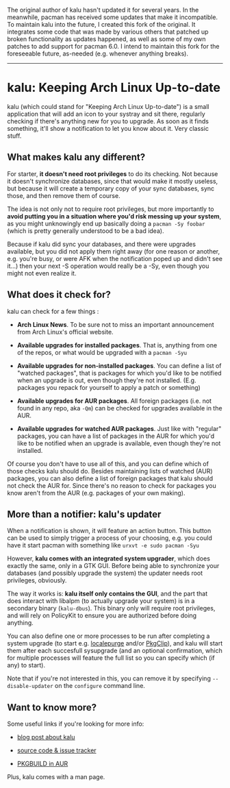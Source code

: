 The original author of kalu hasn't updated it for several years.
In the meanwhile, pacman has received some updates that make it incompatible.
To maintain kalu into the future, I created this fork of the original.
It integrates some code that was made by various others that patched up broken functionality as updates happened, as well as some of my own patches to add support for pacman 6.0.
I intend to maintain this fork for the foreseeable future, as-needed (e.g. whenever anything breaks).

___________________


# kalu: Keeping Arch Linux Up-to-date

kalu (which could stand for "Keeping Arch Linux Up-to-date") is a small
application that will add an icon to your systray and sit there, regularly
checking if there's anything new for you to upgrade. As soon as it finds
something, it'll show a notification to let you know about it. Very classic
stuff.

## What makes kalu any different?

For starter, **it doesn't need root privileges** to do its checking. Not because
it doesn't synchronize databases, since that would make it mostly useless, but
because it will create a temporary copy of your sync databases, sync those, and
then remove them of course.

The idea is not only not to require root privileges, but more importantly to
**avoid putting you in a situation where you'd risk messing up your system**, as
you might unknowingly end up basically doing a `pacman -Sy foobar` (which is
pretty generally understood to be a bad idea).

Because if kalu did sync your databases, and there were upgrades available, but
you did not apply them right away (for one reason or another, e.g. you're busy,
or were AFK when the notification poped up and didn't see it...) then your next
-S operation would really be a -Sy, even though you might not even realize it.

## What does it check for?

kalu can check for a few things :

- **Arch Linux News**. To be sure not to miss an important announcement from
  Arch Linux's official website.

- **Available upgrades for installed packages**. That is, anything from one of
  the repos, or what would be upgraded with a `pacman -Syu`

- **Available upgrades for non-installed packages**. You can define a list of
  "watched packages", that is packages for which you'd like to be notified when
  an upgrade is out, even though they're not installed. (E.g. packages you
  repack for yourself to apply a patch or something)

- **Available upgrades for AUR packages**. All foreign packages (i.e. not found
  in any repo, aka `-Qm`) can be checked for upgrades available in the AUR.

- **Available upgrades for watched AUR packages**. Just like with "regular"
  packages, you can have a list of packages in the AUR for which you'd like to
  be notified when an upgrade is available, even though they're not installed.

Of course you don't have to use all of this, and you can define which of those
checks kalu should do. Besides maintaining lists of watched (AUR) packages, you
can also define a list of foreign packages that kalu should not check the AUR
for. Since there's no reason to check for packages you know aren't from the AUR
(e.g. packages of your own making).

## More than a notifier: kalu's updater

When a notification is shown, it will feature an action button. This button can
be used to simply trigger a process of your choosing, e.g. you could have it
start pacman with something like `urxvt -e sudo pacman -Syu`

However, **kalu comes with an integrated system upgrader**, which does exactly
the same, only in a GTK GUI. Before being able to synchronize your databases
(and possibly upgrade the system) the updater needs root privileges, obviously.

The way it works is: **kalu itself only contains the GUI**, and the part that
does interact with libalpm (to actually upgrade your system) is in a secondary
binary (`kalu-dbus`). This binary only will require root privileges, and will
rely on PolicyKit to ensure you are authorized before doing anything.

You can also define one or more processes to be run after completing a system
upgrade (to start e.g.
[localepurge](https://aur.archlinux.org/packages.php?ID=11975 "AUR: localepurge: Script to remove disk space wasted for unneeded localizations")
and/or [PkgClip](http://mywaytoarch.tumblr.com/post/16005116198/pkgclip-does-your-pacman-cache-need-a-trim
"PkgClip: Does your pacman cache need a trim?")), and kalu will start them after
each succesfull sysupgrade (and an optional confirmation, which for multiple
processes will feature the full list so you can specify which (if any) to
start).

Note that if you're not interested in this, you can remove it by specifying
`--disable-updater` on the `configure` command line.

## Want to know more?

Some useful links if you're looking for more info:

- [blog post about kalu](http://jjacky.com/kalu "kalu @ jjacky.com")

- [source code & issue tracker](https://github.com/jjk-jacky/kalu "kalu @ GitHub.com")

- [PKGBUILD in AUR](https://aur.archlinux.org/packages.php?ID=56673 "AUR: kalu")

Plus, kalu comes with a man page.
